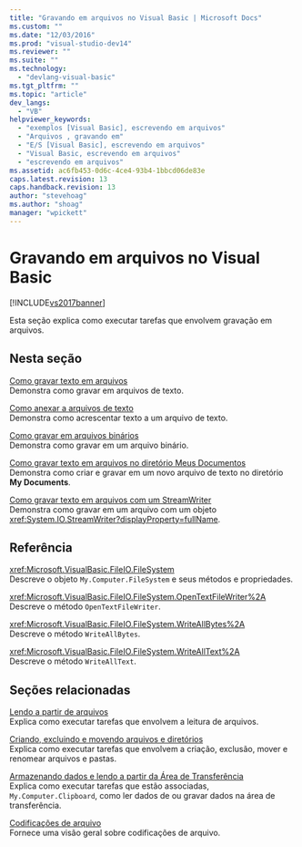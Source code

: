 ```yaml
---
title: "Gravando em arquivos no Visual Basic | Microsoft Docs"
ms.custom: ""
ms.date: "12/03/2016"
ms.prod: "visual-studio-dev14"
ms.reviewer: ""
ms.suite: ""
ms.technology: 
  - "devlang-visual-basic"
ms.tgt_pltfrm: ""
ms.topic: "article"
dev_langs: 
  - "VB"
helpviewer_keywords: 
  - "exemplos [Visual Basic], escrevendo em arquivos"
  - "Arquivos , gravando em"
  - "E/S [Visual Basic], escrevendo em arquivos"
  - "Visual Basic, escrevendo em arquivos"
  - "escrevendo em arquivos"
ms.assetid: ac6fb453-0d6c-4ce4-93b4-1bbcd06de83e
caps.latest.revision: 13
caps.handback.revision: 13
author: "stevehoag"
ms.author: "shoag"
manager: "wpickett"
---
```

# Gravando em arquivos no Visual Basic
[!INCLUDE[vs2017banner](../../../../csharp/includes/vs2017banner.md)]

Esta seção explica como executar tarefas que envolvem gravação em arquivos.  
  
## Nesta seção  
 [Como gravar texto em arquivos](../../../../visual-basic/developing-apps/programming/drives-directories-files/how-to-write-text-to-files.md)  
 Demonstra como gravar em arquivos de texto.  
  
 [Como anexar a arquivos de texto](../../../../visual-basic/developing-apps/programming/drives-directories-files/how-to-append-to-text-files.md)  
 Demonstra como acrescentar texto a um arquivo de texto.  
  
 [Como gravar em arquivos binários](../../../../visual-basic/developing-apps/programming/drives-directories-files/how-to-write-to-binary-files.md)  
 Demonstra como gravar em um arquivo binário.  
  
 [Como gravar texto em arquivos no diretório Meus Documentos](../../../../visual-basic/developing-apps/programming/drives-directories-files/how-to-write-text-to-files-in-the-my-documents-directory.md)  
 Demonstra como criar e gravar em um novo arquivo de texto no diretório **My Documents**.  
  
 [Como gravar texto em arquivos com um StreamWriter](../../../../visual-basic/developing-apps/programming/drives-directories-files/how-to-write-text-to-files-with-a-streamwriter.md)  
 Demonstra como gravar em um arquivo com um objeto <xref:System.IO.StreamWriter?displayProperty=fullName>.  
  
## Referência  
 <xref:Microsoft.VisualBasic.FileIO.FileSystem>  
 Descreve o objeto `My.Computer.FileSystem` e seus métodos e propriedades.  
  
 <xref:Microsoft.VisualBasic.FileIO.FileSystem.OpenTextFileWriter%2A>  
 Descreve o método `OpenTextFileWriter`.  
  
 <xref:Microsoft.VisualBasic.FileIO.FileSystem.WriteAllBytes%2A>  
 Descreve o método `WriteAllBytes`.  
  
 <xref:Microsoft.VisualBasic.FileIO.FileSystem.WriteAllText%2A>  
 Descreve o método `WriteAllText`.  
  
## Seções relacionadas  
 [Lendo a partir de arquivos](../../../../visual-basic/developing-apps/programming/drives-directories-files/reading-from-files.md)  
 Explica como executar tarefas que envolvem a leitura de arquivos.  
  
 [Criando, excluindo e movendo arquivos e diretórios](../../../../visual-basic/developing-apps/programming/drives-directories-files/creating-deleting-and-moving-files-and-directories.md)  
 Explica como executar tarefas que envolvem a criação, exclusão, mover e renomear arquivos e pastas.  
  
 [Armazenando dados e lendo a partir da Área de Transferência](../../../../visual-basic/developing-apps/programming/computer-resources/storing-data-to-and-reading-from-the-clipboard.md)  
 Explica como executar tarefas que estão associadas, `My.Computer.Clipboard`, como ler dados de ou gravar dados na área de transferência.  
  
 [Codificações de arquivo](../../../../visual-basic/developing-apps/programming/drives-directories-files/file-encodings.md)  
 Fornece uma visão geral sobre codificações de arquivo.